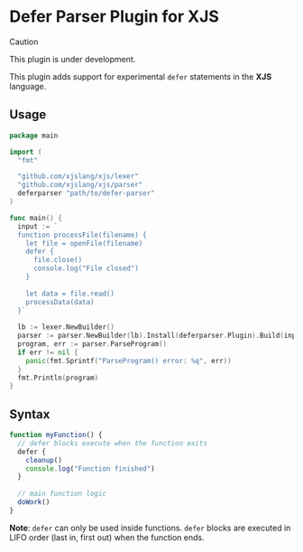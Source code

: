 # Defer Parser Plugin for XJS

> [!CAUTION]
> This plugin is under development.

This plugin adds support for experimental `defer` statements in the **XJS** language.

## Usage

```go
package main

import (
  "fmt"

  "github.com/xjslang/xjs/lexer"
  "github.com/xjslang/xjs/parser"
  deferparser "path/to/defer-parser"
)

func main() {
  input := `
  function processFile(filename) {
    let file = openFile(filename)
    defer {
      file.close()
      console.log("File closed")
    }
    
    let data = file.read()
    processData(data)
  }`
  
  lb := lexer.NewBuilder()
  parser := parser.NewBuilder(lb).Install(deferparser.Plugin).Build(input)
  program, err := parser.ParseProgram()
  if err != nil {
    panic(fmt.Sprintf("ParseProgram() error: %q", err))
  }
  fmt.Println(program)
}
```

## Syntax

```javascript
function myFunction() {
  // defer blocks execute when the function exits
  defer {
    cleanup()
    console.log("Function finished")
  }
  
  // main function logic
  doWork()
}
```

**Note**: `defer` can only be used inside functions. `defer` blocks are executed in LIFO order (last in, first out) when the function ends.